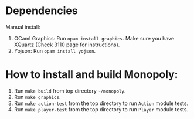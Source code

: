 # Dependencies
Manual install:
1. OCaml Graphics: Run `opam install graphics`. Make sure you have XQuartz (Check 3110 page for instructions).
2. Yojson: Run `opam install yojson`. 

# How to install and build Monopoly: 

1. Run `make build` from top directory `~/monopoly`. 
2. Run `make graphics`.
3. Run `make action-test` from the top directory to run `Action` module tests. 
4. Run `make player-test` from the top directory to run `Player` module tests. 